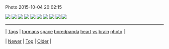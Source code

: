 <!--
title: Photo 2015-10-04 20
date: 2020-06-28T15:27:00.092Z
tags: tormans, space, boredpanda, heart, vs, brain, photo
-->


Photo 2015-10-04 20:02:15

![](130497272019-0.jpg)
![](130497272019-1.jpg)
![](130497272019-2.jpg)
![](130497272019-3.jpg)
![](130497272019-4.jpg)
![](130497272019-5.jpg)
![](130497272019-6.jpg)
![](130497272019-7.jpg)
![](130497272019-8.jpg)
![](130497272019-9.jpg)

<!--BOTTOM-POST-NAVIGATION-->
---

| [Tags](tags.md) | [tormans](tag-tormans.md) [space](tag-space.md) [boredpanda](tag-boredpanda.md) [heart](tag-heart.md) [vs](tag-vs.md) [brain](tag-brain.md) [photo](tag-photo.md) |

| [Newer](130461383081.md) | [Top](index.md) | [Older](130497646119.md) |